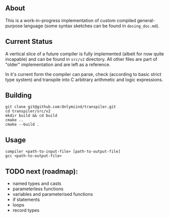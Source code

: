 ## About

This is a work-in-progress implementation of custom compiled general-purpose language (some syntax sketches can be found in ```desing_doc.md```).

## Current Status

A vertical slice of a future compiler is fully implemented (albeit for now quite incapable) and can be found in ```src/v2``` directory.
All other files are part of "older" implementation and are left as a reference.

In it's current form the compiler can parse, check (according to basic strict type system) and transpile into C arbitrary arithmetic and logic expressions.

## Building

```
git clone git@github.com:Onlymiind/transpiler.git
cd transpiler/src/v2
mkdir build && cd build
cmake ..
cmake --build .
```

## Usage

```
compiler <path-to-input-file> [path-to-output-file]
gcc <path-to-output-file>
```

## TODO next (roadmap):
- named types and casts
- parameterless functions
- variables and parameterised functions
- if statements
- loops
- record types

